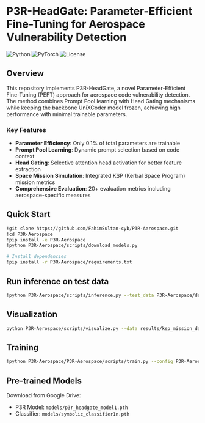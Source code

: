 # P3R-HeadGate: Parameter-Efficient Fine-Tuning for Aerospace Vulnerability Detection

![Python](https://img.shields.io/badge/python-3.8+-blue.svg)
![PyTorch](https://img.shields.io/badge/PyTorch-1.9+-red.svg)
![License](https://img.shields.io/badge/license-MIT-green.svg)

## Overview

This repository implements P3R-HeadGate, a novel Parameter-Efficient Fine-Tuning (PEFT) approach for aerospace code vulnerability detection. The method combines Prompt Pool learning with Head Gating mechanisms while keeping the backbone UniXCoder model frozen, achieving high performance with minimal trainable parameters.

### Key Features

- **Parameter Efficiency**: Only 0.1% of total parameters are trainable
- **Prompt Pool Learning**: Dynamic prompt selection based on code context
- **Head Gating**: Selective attention head activation for better feature extraction
- **Space Mission Simulation**: Integrated KSP (Kerbal Space Program) mission metrics
- **Comprehensive Evaluation**: 20+ evaluation metrics including aerospace-specific measures

## Quick Start
```bash
!git clone https://github.com/FahimSultan-cyb/P3R-Aerospace.git
!cd P3R-Aerospace
!pip install -e P3R-Aerospace
!python P3R-Aerospace/scripts/download_models.py

# Install dependencies
!pip install -r P3R-Aerospace/requirements.txt

```

## Run inference on test data
```bash
!python P3R-Aerospace/scripts/inference.py --test_data P3R-Aerospace/data/sample/test.csv --output_dir P3R-Aerospace/results/

```


## Visualization
```bash
python P3R-Aerospace/scripts/visualize.py --data results/ksp_mission_data.csv --output outputs/visualizations/dashboard.png
```


## Training 
```bash
!python P3R-Aerospace/P3R-Aerospace/scripts/train.py --config P3R-Aerospace/P3R-Aerospace/configs/default.yaml --train_data P3R-Aerospace/P3R-Aerospace/data/sample/test.csv
```


## Pre-trained Models

Download from Google Drive:
- P3R Model: `models/p3r_headgate_model1.pth`
- Classifier: `models/symbolic_classifier1n.pth`




